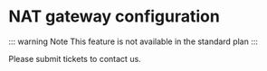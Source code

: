 # NAT gateway configuration

::: warning Note
This feature is not available in the standard plan
:::

Please submit tickets to contact us.
